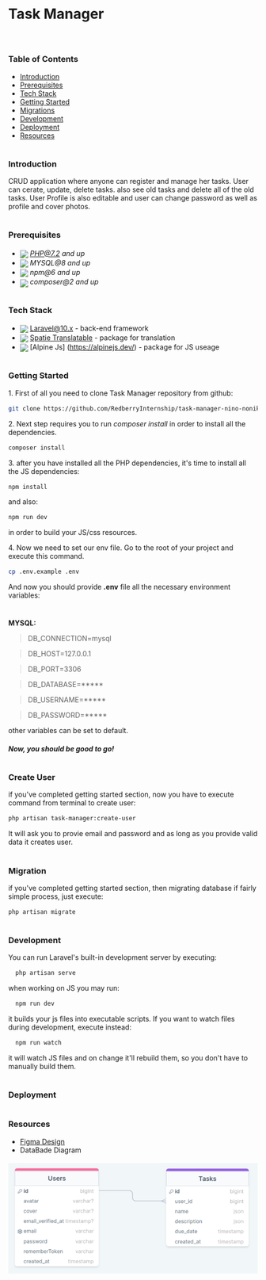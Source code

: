 
<div style="display:flex; align-items: center">
  <h1 style="position:relative; top: -6px" >Task Manager</h1>
</div>


#
### Table of Contents
* [Introduction](#introduction)
* [Prerequisites](#prerequisites)
* [Tech Stack](#tech-stack)
* [Getting Started](#getting-started)
* [Migrations](#migration)
* [Development](#development)
* [Deployment](#deployment)
* [Resources](#resources)


#
### Introduction

CRUD application where anyone can register and manage her tasks. User can cerate, update, delete tasks. also see old tasks and delete all of the old tasks. User Profile is also editable and user can change password as well as profile and cover photos.

#
### Prerequisites

* <img src="https://pngimg.com/uploads/php/php_PNG43.png" width="35" style="position: relative; top: 4px" /> *PHP@7.2 and up*
* <img src="https://tse1.mm.bing.net/th?id=OIP.lIIc_svaWdGdEJuEk7TBlgHaHa&pid=Api&P=0&h=220" width="35" style="position: relative; top: 4px" /> *MYSQL@8 and up*
* <img src="https://tse2.mm.bing.net/th?id=OIP.mmXEW6CkG5NfwwM3UdzXcwHaHa&pid=Api&P=0&h=220" width="35" style="position: relative; top: 4px" /> *npm@6 and up*
* <img src="https://tse1.mm.bing.net/th?id=OIP.mFob_nJmwmMPrR4V7M9sAQHaJz&pid=Api&P=0&h=220" width="35" style="position: relative; top: 6px" /> *composer@2 and up*


#
### Tech Stack

* <img src="https://tse3.mm.bing.net/th?id=OIP.Hh_tEbIb4-MagJsV6x_RZwHaHa&pid=Api&P=0&h=220" height="18" style="position: relative; top: 4px" /> [Laravel@10.x](https://laravel.com/docs/10.x/) - back-end framework
* <img src="https://tse4.mm.bing.net/th?id=OIP.ZhWqi2uj6eYs2JwgV_bJRQAAAA&pid=Api&P=0&h=220" height="19" style="position: relative; top: 4px" /> [Spatie Translatable](https://github.com/spatie/laravel-translatable) - package for translation
* <img src="https://tse3.mm.bing.net/th?id=OIP.LDVb9ft-722buvy-Zdm51wHaE8&pid=Api&P=0&h=220" height="19" style="position: relative; top: 4px" /> [Alpine Js] (https://alpinejs.dev/) - package for JS useage

#
### Getting Started
1\. First of all you need to clone Task Manager repository from github:
```sh
git clone https://github.com/RedberryInternship/task-manager-nino-nonikashvili.git
```

2\. Next step requires you to run *composer install* in order to install all the dependencies.
```sh
composer install
```

3\. after you have installed all the PHP dependencies, it's time to install all the JS dependencies:
```sh
npm install
```

and also:
```sh
npm run dev
```
in order to build your JS/css resources.

4\. Now we need to set our env file. Go to the root of your project and execute this command.
```sh
cp .env.example .env
```
And now you should provide **.env** file all the necessary environment variables:

#
**MYSQL:**
>DB_CONNECTION=mysql

>DB_HOST=127.0.0.1

>DB_PORT=3306

>DB_DATABASE=*****

>DB_USERNAME=*****

>DB_PASSWORD=*****



other variables can be set to default.





##### Now, you should be good to go!

#
### Create User
if you've completed getting started section, now you have to execute command from terminal to create user:
```sh
php artisan task-manager:create-user
```
It will ask you to provie email and password and as long as you provide valid data it creates user.

#
### Migration
if you've completed getting started section, then migrating database if fairly simple process, just execute:
```sh
php artisan migrate
```


#
### Development

You can run Laravel's built-in development server by executing:

```sh
  php artisan serve
```

when working on JS you may run:

```sh
  npm run dev
```
it builds your js files into executable scripts.
If you want to watch files during development, execute instead:

```sh
  npm run watch
```
it will watch JS files and on change it'll rebuild them, so you don't have to manually build them.


#
### Deployment
<!-- TO DO --> 



#
### Resources

* [Figma Design](https://www.figma.com/file/HkL8NHL7914PBgdYb6D3zN/Laravel-Dev?type=design&node-id=32-3592&mode=design&t=lYo5IsAUs3tQT6ay-0)
* DataBade Diagram
 <img src="/readme/image.png" width="600" style="position: relative; top: 4px" /> 

